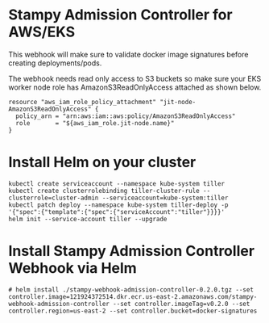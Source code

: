 # Stampy Admission Controller for AWS/EKS

This webhook will make sure to validate docker image signatures before creating deployments/pods.

The webhook needs read only access to S3 buckets so make sure your EKS worker node role has AmazonS3ReadOnlyAccess attached as shown below.

```
resource "aws_iam_role_policy_attachment" "jit-node-AmazonS3ReadOnlyAccess" {
  policy_arn = "arn:aws:iam::aws:policy/AmazonS3ReadOnlyAccess"
  role       = "${aws_iam_role.jit-node.name}"
}
```

# Install Helm on your cluster

```
kubectl create serviceaccount --namespace kube-system tiller
kubectl create clusterrolebinding tiller-cluster-rule --clusterrole=cluster-admin --serviceaccount=kube-system:tiller
kubectl patch deploy --namespace kube-system tiller-deploy -p '{"spec":{"template":{"spec":{"serviceAccount":"tiller"}}}}'      
helm init --service-account tiller --upgrade
```

# Install Stampy Admission Controller Webhook via Helm 

```
# helm install ./stampy-webhook-admission-controller-0.2.0.tgz --set controller.image=121924372514.dkr.ecr.us-east-2.amazonaws.com/stampy-webhook-admission-controller --set controller.imageTag=v0.2.0 --set controller.region=us-east-2 --set controller.bucket=docker-signatures
```
